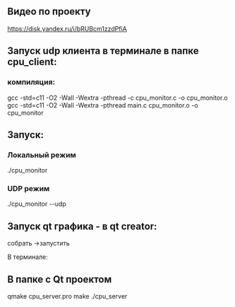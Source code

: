 ## Видео по проекту
https://disk.yandex.ru/i/bRUBcm1zzdPfiA

## Запуск udp клиента в терминале в папке cpu_client:
### компиляция:
gcc -std=c11 -O2 -Wall -Wextra -pthread -c cpu_monitor.c -o cpu_monitor.o
gcc -std=c11 -O2 -Wall -Wextra -pthread main.c cpu_monitor.o -o cpu_monitor


## Запуск:
### Локальный режим
./cpu_monitor

### UDP режим
./cpu_monitor --udp



## Запуск qt графика - в qt creator:
собрать ->запустить

В терминале:
## В папке с Qt проектом
qmake cpu_server.pro
make
./cpu_server
